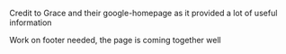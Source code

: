 Credit to Grace and their google-homepage as it provided a lot of useful information

Work on footer needed, the page is coming together well